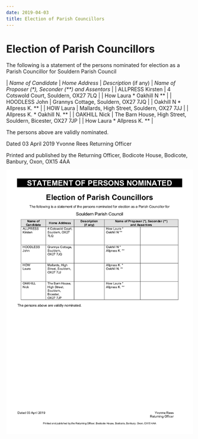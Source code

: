 ```yaml
---
date: 2019-04-03
title: Election of Parish Councillors 
---
```


# Election of Parish Councillors 


The following is a statement of the persons nominated for election as a Parish Councillor for Souldern Parish Council 

| *Name of Candidate* |  *Home Address* | *Description* (if any) | *Name of Proposer (\*), Seconder (\*\*) and Assentors* |
| ALLPRESS Kirsten  | 4 Cotswold Court, Souldern, OX27 7LQ | | How Laura \* Oakhill N \*\* |
| HOODLESS John     | Grannys Cottage, Souldern, OX27 7JQ  | | Oakhill N \* Allpress K. \*\*  |
| HOW Laura         | Mallards, High Street, Souldern, OX27 7JJ | | Allpress K. \* Oakhill N. \*\* |
| OAKHILL Nick      | The Barn House, High Street, Souldern, Bicester, OX27 7JP | | How Laura \* Allpress K. \*\* |

The persons above are validly nominated. 

Dated 03 April 2019 Yvonne Rees Returning Officer 

Printed and published by the Returning Officer, Bodicote House, Bodicote, Banbury, Oxon, OX15 4AA 


![nominations](spc-2019.png)